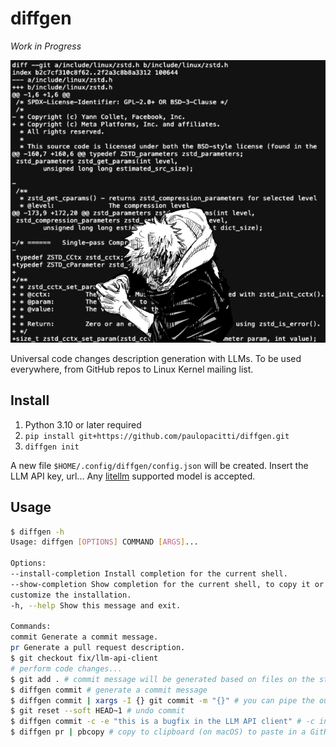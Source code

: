 # diffgen

_Work in Progress_

![Commit e61f332 from Linux Kernel](./docs/cover.png)

Universal code changes description generation with LLMs. To be used everywhere, from GitHub repos to Linux Kernel mailing list.

## Install

1. Python 3.10 or later required
2. `pip install git+https://github.com/paulopacitti/diffgen.git`
3. `diffgen init`

A new file `$HOME/.config/diffgen/config.json` will be created. Insert the LLM API key, url... Any [litellm](https://docs.litellm.ai/docs/providers) supported model is accepted.

## Usage

```sh
$ diffgen -h
Usage: diffgen [OPTIONS] COMMAND [ARGS]...

Options:
--install-completion Install completion for the current shell.
--show-completion Show completion for the current shell, to copy it or
customize the installation.
-h, --help Show this message and exit.

Commands:
commit Generate a commit message.
pr Generate a pull request description.
$ git checkout fix/llm-api-client
# perform code changes...
$ git add . # commit message will be generated based on files on the staging area
$ diffgen commit # generate a commit message
$ diffgen commit | xargs -I {} git commit -m "{}" # you can pipe the output
$ git reset --soft HEAD~1 # undo commit
$ diffgen commit -c -e "this is a bugfix in the LLM API client" # -c insert context, -e open GIT_EDITOR with the generated message
$ diffgen pr | pbcopy # copy to clipboard (on macOS) to paste in a GitHub PR or Linux Kernel patch submission
```
